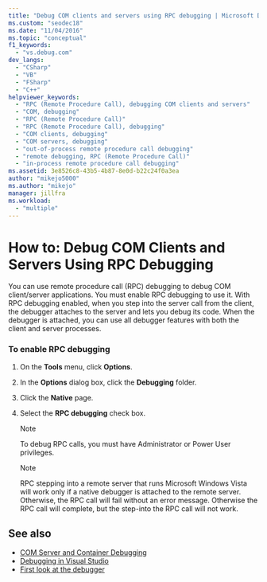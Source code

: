 ```yaml
---
title: "Debug COM clients and servers using RPC debugging | Microsoft Docs"
ms.custom: "seodec18"
ms.date: "11/04/2016"
ms.topic: "conceptual"
f1_keywords:
  - "vs.debug.com"
dev_langs:
  - "CSharp"
  - "VB"
  - "FSharp"
  - "C++"
helpviewer_keywords:
  - "RPC (Remote Procedure Call), debugging COM clients and servers"
  - "COM, debugging"
  - "RPC (Remote Procedure Call)"
  - "RPC (Remote Procedure Call), debugging"
  - "COM clients, debugging"
  - "COM servers, debugging"
  - "out-of-process remote procedure call debugging"
  - "remote debugging, RPC (Remote Procedure Call)"
  - "in-process remote procedure call debugging"
ms.assetid: 3e8526c8-43b5-4b87-8e0d-b22c24f0a3ea
author: "mikejo5000"
ms.author: "mikejo"
manager: jillfra
ms.workload:
  - "multiple"
---
```

# How to: Debug COM Clients and Servers Using RPC Debugging
You can use remote procedure call (RPC) debugging to debug COM client/server applications. You must enable RPC debugging to use it. With RPC debugging enabled, when you step into the server call from the client, the debugger attaches to the server and lets you debug its code. When the debugger is attached, you can use all debugger features with both the client and server processes.

### To enable RPC debugging

1. On the **Tools** menu, click **Options**.

2. In the **Options** dialog box, click the **Debugging** folder.

3. Click the **Native** page.

4. Select the **RPC debugging** check box.

    > [!NOTE]
    > To debug RPC calls, you must have Administrator or Power User privileges.

    > [!NOTE]
    > RPC stepping into a remote server that runs Microsoft Windows Vista will work only if a native debugger is attached to the remote server. Otherwise, the RPC call will fail without an error message. Otherwise the RPC call will complete, but the step-into the RPC call will not work.

## See also
- [COM Server and Container Debugging](../debugger/com-server-and-container-debugging.md)
- [Debugging in Visual Studio](../debugger/index.yml)
- [First look at the debugger](../debugger/debugger-feature-tour.md)